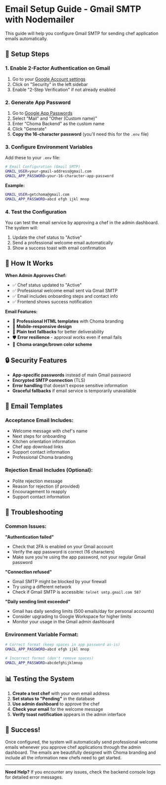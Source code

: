 # Email Setup Guide - Gmail SMTP with Nodemailer

This guide will help you configure Gmail SMTP for sending chef application emails automatically.

## 🔧 Setup Steps

### 1. Enable 2-Factor Authentication on Gmail
1. Go to your [Google Account settings](https://myaccount.google.com/)
2. Click on "Security" in the left sidebar
3. Enable "2-Step Verification" if not already enabled

### 2. Generate App Password
1. Go to [Google App Passwords](https://myaccount.google.com/apppasswords)
2. Select "Mail" and "Other (Custom name)"
3. Enter "Choma Backend" as the custom name
4. Click "Generate"
5. **Copy the 16-character password** (you'll need this for the `.env` file)

### 3. Configure Environment Variables
Add these to your `.env` file:

```bash
# Email Configuration (Gmail SMTP)
GMAIL_USER=your-gmail-address@gmail.com
GMAIL_APP_PASSWORD=your-16-character-app-password
```

**Example:**
```bash
GMAIL_USER=getchoma@gmail.com
GMAIL_APP_PASSWORD=abcd efgh ijkl mnop
```

### 4. Test the Configuration
You can test the email service by approving a chef in the admin dashboard. The system will:
1. Update the chef status to "Active"
2. Send a professional welcome email automatically
3. Show a success toast with email confirmation

## 🎯 How It Works

**When Admin Approves Chef:**
- ✅ Chef status updated to "Active"
- ✅ Professional welcome email sent via Gmail SMTP
- ✅ Email includes onboarding steps and contact info
- ✅ Frontend shows success notification

**Email Features:**
- 📧 **Professional HTML templates** with Choma branding
- 📱 **Mobile-responsive design**
- 📝 **Plain text fallbacks** for better deliverability
- 🛡️ **Error resilience** - approval works even if email fails
- 🎨 **Choma orange/brown color scheme**

## 🔒 Security Features

- **App-specific passwords** instead of main Gmail password
- **Encrypted SMTP connection** (TLS)
- **Error handling** that doesn't expose sensitive information
- **Graceful fallbacks** if email service is temporarily unavailable

## 📧 Email Templates

### Acceptance Email Includes:
- Welcome message with chef's name
- Next steps for onboarding
- Kitchen orientation information
- Chef app download links
- Support contact information
- Professional Choma branding

### Rejection Email Includes (Optional):
- Polite rejection message
- Reason for rejection (if provided)
- Encouragement to reapply
- Support contact information

## 🚨 Troubleshooting

### Common Issues:

**"Authentication failed"**
- Check that 2FA is enabled on your Gmail account
- Verify the app password is correct (16 characters)
- Make sure you're using the app password, not your regular Gmail password

**"Connection refused"**
- Gmail SMTP might be blocked by your firewall
- Try using a different network
- Check if Gmail SMTP is accessible: `telnet smtp.gmail.com 587`

**"Daily sending limit exceeded"**
- Gmail has daily sending limits (500 emails/day for personal accounts)
- Consider upgrading to Google Workspace for higher limits
- Monitor your usage in the Gmail admin dashboard

### Environment Variable Format:
```bash
# Correct format (keep spaces in app password as-is)
GMAIL_APP_PASSWORD=abcd efgh ijkl mnop

# Incorrect format (don't remove spaces)
GMAIL_APP_PASSWORD=abcdefghijklmnop
```

## 📊 Testing the System

1. **Create a test chef** with your own email address
2. **Set status to "Pending"** in the database
3. **Use admin dashboard** to approve the chef
4. **Check your email** for the welcome message
5. **Verify toast notification** appears in the admin interface

## 🎉 Success!

Once configured, the system will automatically send professional welcome emails whenever you approve chef applications through the admin dashboard. The emails are beautifully designed with Choma branding and include all the information new chefs need to get started.

---

**Need Help?** 
If you encounter any issues, check the backend console logs for detailed error messages.